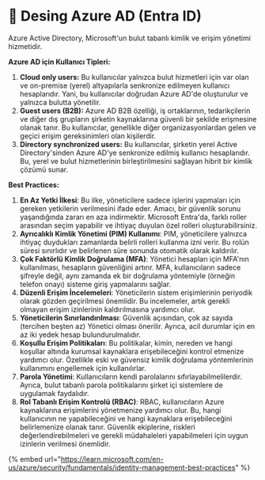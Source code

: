 # 💼 Desing Azure AD (Entra ID)

Azure Active Directory, Microsoft'un bulut tabanlı kimlik ve erişim yönetimi hizmetidir.&#x20;

**Azure AD için Kullanıcı Tipleri:**

1. **Cloud only users:** Bu kullanıcılar yalnızca bulut hizmetleri için var olan ve on-premise (yerel) altyapılarla senkronize edilmeyen kullanıcı hesaplarıdır. Yani, bu kullanıcılar doğrudan Azure AD'de oluşturulur ve yalnızca bulutta yönetilir.
2. **Guest users (B2B):** Azure AD B2B özelliği, iş ortaklarının, tedarikçilerin ve diğer dış grupların şirketin kaynaklarına güvenli bir şekilde erişmesine olanak tanır. Bu kullanıcılar, genellikle diğer organizasyonlardan gelen ve geçici erişim gereksinimleri olan kişilerdir.
3. **Directory synchronized users:** Bu kullanıcılar, şirketin yerel Active Directory'sinden Azure AD'ye senkronize edilmiş kullanıcı hesaplarıdır. Bu, yerel ve bulut hizmetlerinin birleştirilmesini sağlayan hibrit bir kimlik çözümü sunar.

**Best Practices:**

1. **En Az Yetki İlkesi**: Bu ilke, yöneticilere sadece işlerini yapmaları için gereken yetkilerin verilmesini ifade eder. Amacı, bir güvenlik sorunu yaşandığında zararı en aza indirmektir. Microsoft Entra'da, farklı roller arasından seçim yapabilir ve ihtiyaç duyulan özel rolleri oluşturabilirsiniz.
2. **Ayrıcalıklı Kimlik Yönetimi (PIM) Kullanımı**: PIM, yöneticilere yalnızca ihtiyaç duydukları zamanlarda belirli rolleri kullanma izni verir. Bu rolün süresi sınırlıdır ve belirlenen süre sonunda otomatik olarak kaldırılır.
3. **Çok Faktörlü Kimlik Doğrulama (MFA)**: Yönetici hesapları için MFA'nın kullanılması, hesapların güvenliğini artırır. MFA, kullanıcıların sadece şifreyle değil, aynı zamanda ek bir doğrulama yöntemiyle (örneğin telefon onayı) sisteme giriş yapmalarını sağlar.
4. **Düzenli Erişim İncelemeleri**: Yöneticilerin sistem erişimlerinin periyodik olarak gözden geçirilmesi önemlidir. Bu incelemeler, artık gerekli olmayan erişim izinlerinin kaldırılmasına yardımcı olur.
5. **Yöneticilerin Sınırlandırılması**: Güvenlik açısından, çok az sayıda (tercihen beşten az) Yönetici olması önerilir. Ayrıca, acil durumlar için en az iki yedek hesap bulundurulmalıdır.
6. **Koşullu Erişim Politikaları**: Bu politikalar, kimin, nereden ve hangi koşullar altında kurumsal kaynaklara erişebileceğini kontrol etmenize yardımcı olur. Özellikle eski ve güvensiz kimlik doğrulama yöntemlerinin kullanımını engellemek için kullanılırlar.
7. **Parola Yönetimi**: Kullanıcıların kendi parolalarını sıfırlayabilmelilerdir. Ayrıca, bulut tabanlı parola politikalarını şirket içi sistemlere de uygulamak faydalıdır.
8. **Rol Tabanlı Erişim Kontrolü (RBAC)**: RBAC, kullanıcıların Azure kaynaklarına erişimlerini yönetmenize yardımcı olur. Bu, hangi kullanıcının ne yapabileceğini ve hangi kaynaklara erişebileceğini belirlemenize olanak tanır. Güvenlik ekiplerine, riskleri değerlendirebilmeleri ve gerekli müdahaleleri yapabilmeleri için uygun izinlerin verilmesi önemlidir.

{% embed url="https://learn.microsoft.com/en-us/azure/security/fundamentals/identity-management-best-practices" %}
